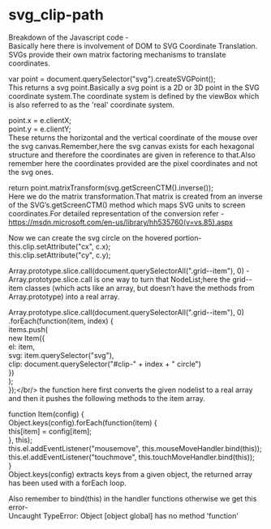 # svg_clip-path
Breakdown of the Javascript code -<br/>
Basically here there is involvement of DOM to SVG Coordinate Translation. SVGs provide their own matrix factoring mechanisms to translate coordinates.

var point = document.querySelector("svg").createSVGPoint();<br/>
This returns a svg point.Basically a svg point is a 2D or 3D point in the SVG coordinate system.The coordinate system is defined by the viewBox which is also referred to as the 'real' coordinate system.

point.x = e.clientX;<br/>
point.y = e.clientY;<br/>
These returns the horizontal and the vertical coordinate of the mouse over the svg canvas.Remember,here the svg canvas exists for each hexagonal structure and therefore the coordinates are given in reference to that.Also remember here the coordinates provided are the pixel coordinates and not the svg ones.

return point.matrixTransform(svg.getScreenCTM().inverse());<br/>
Here we do the matrix transformation.That matrix is created from an inverse of the SVG’s.getScreenCTM() method which maps SVG units to screen coordinates.For detailed representation of the conversion refer -https://msdn.microsoft.com/en-us/library/hh535760(v=vs.85).aspx

Now we can create the svg circle on the hovered portion-<br/>
    this.clip.setAttribute("cx", c.x);<br/>
    this.clip.setAttribute("cy", c.y);<br/>
    
Array.prototype.slice.call(document.querySelectorAll(".grid--item"), 0) -<br/>
Array.prototype.slice.call is one way to turn that NodeList;here the grid--item classes (which acts like an array, but doesn’t have the methods from Array.prototype) into a real array.

Array.prototype.slice.call(document.querySelectorAll(".grid--item"), 0)<br/>
  .forEach(function(item, index) {<br/>
    items.push(<br/>
      new Item({<br/>
        el: item,<br/>
        svg: item.querySelector("svg"),<br/>
        clip: document.querySelector("#clip-" + index + " circle")<br/>
      })<br/>
    );<br/>
  });</br/>
  the function here first converts the given nodelist to a real array and then it pushes the following methods to the item array.
  
  function Item(config) {<br/>
  Object.keys(config).forEach(function(item) {<br/>
    this[item] = config[item];<br/>
  }, this);<br/>
  this.el.addEventListener("mousemove", this.mouseMoveHandler.bind(this));<br/>
  this.el.addEventListener("touchmove", this.touchMoveHandler.bind(this));<br/>
}<br/>
 Object.keys(config) extracts keys from a given object, the returned array has been used with a forEach loop.<br/>
 
 Also remember to bind(this) in the handler functions otherwise we get this error-<br/>
 Uncaught TypeError: Object [object global] has no method 'function'
